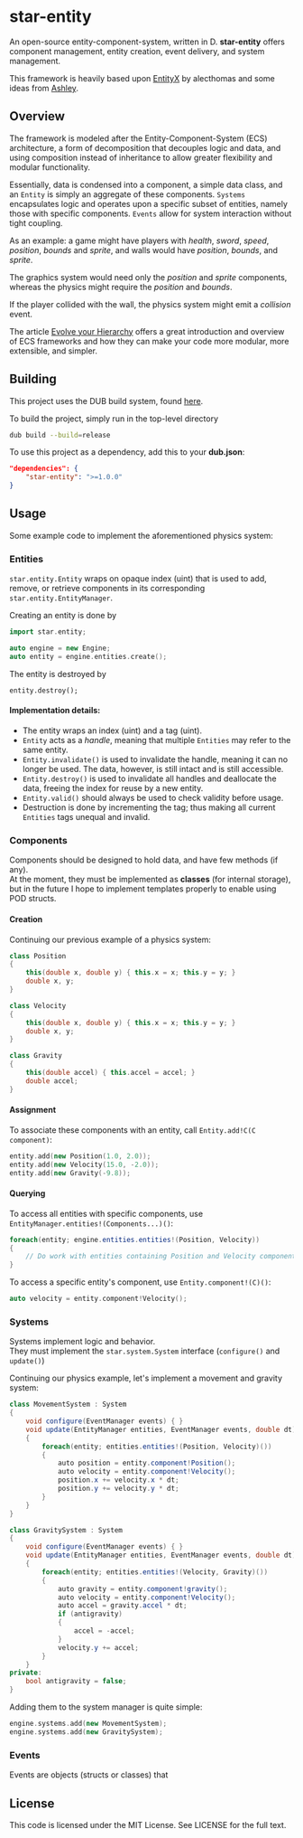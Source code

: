 star-entity
===========

An open-source entity-component-system, written in D.
**star-entity** offers component management, entity creation, event delivery,
and system management.

This framework is heavily based upon
[EntityX](github.com/alecthomas/entityx) by alecthomas and some ideas
from [Ashley](github.com/libgdx/ashley/).

## Overview
The framework is modeled after the Entity-Component-System (ECS) architecture, a form
of decomposition that decouples logic and data, and using composition instead
of inheritance to allow greater flexibility and modular functionality.

Essentially, data is condensed into a component, a simple data class, and
an `Entity` is simply an aggregate of these components.
`Systems` encapsulates logic and operates upon a specific subset of entities,
namely those with specific components.
`Events` allow for system interaction without tight coupling.

As an example: a game might have players with *health*, *sword*, *speed*,
*position*, *bounds* and *sprite*, and walls would have *position*, *bounds*,
and *sprite*.

The graphics system would need only the *position* and *sprite* components,
whereas the physics might require the *position* and *bounds*.

If the player collided with the wall, the physics system might emit a
*collision* event.

The article
[Evolve your Hierarchy](cowboyprogramming.com/2007/01/05/evolve-your-heirachy/)
offers a great introduction and overview of ECS frameworks and how they can
make your code more modular, more extensible, and simpler.

## Building
This project uses the DUB build system, found [here](code.dlang.org/download).

To build the project, simply run in the top-level directory

```sh
dub build --build=release
```

To use this project as a dependency, add this to your **dub.json**:

```json
"dependencies": {
    "star-entity": ">=1.0.0"
}
```

## Usage

Some example code to implement the aforementioned physics system:

### Entities
`star.entity.Entity` wraps on opaque index (uint) that is used to
add, remove, or retrieve components in its corresponding
`star.entity.EntityManager`.

Creating an entity is done by

```c++
import star.entity;

auto engine = new Engine;
auto entity = engine.entities.create();
```

The entity is destroyed by
```
entity.destroy();
```

#### Implementation details:
- The entity wraps an index (uint) and a tag (uint).
- `Entity` acts as a *handle*, meaning that multiple `Entities` may refer to
  the same entity.
- `Entity.invalidate()` is used to invalidate the handle, meaning it can
  no longer be used. The data, however, is still intact and is still accessible.
- `Entity.destroy()` is used to invalidate all handles and deallocate the data,
  freeing the index for reuse by a new entity.
- `Entity.valid()` should always be used to check validity before usage.
- Destruction is done by incrementing the tag; thus making all current
  `Entities` tags unequal and invalid.

### Components
Components should be designed to hold data, and have few methods (if any).  
At the moment, they must be implemented as **classes** (for internal storage), but
in the future I hope to implement templates properly to enable using POD
structs.

#### Creation
Continuing our previous example of a physics system:
```c++
class Position
{
    this(double x, double y) { this.x = x; this.y = y; }
    double x, y;
}

class Velocity
{
    this(double x, double y) { this.x = x; this.y = y; }
    double x, y;
}

class Gravity
{
    this(double accel) { this.accel = accel; }
    double accel;
}
```

#### Assignment
To associate these components with an entity, call `Entity.add!C(C component)`:

```c++
entity.add(new Position(1.0, 2.0));
entity.add(new Velocity(15.0, -2.0));
entity.add(new Gravity(-9.8));
```

#### Querying
To access all entities with specific components, use
`EntityManager.entities!(Components...)()`:

```cs
foreach(entity; engine.entities.entities!(Position, Velocity))
{
    // Do work with entities containing Position and Velocity components
}
```

To access a specific entity's component, use
`Entity.component!(C)()`:

```c++
auto velocity = entity.component!Velocity();
```

### Systems
Systems implement logic and behavior.  
They must implement the `star.system.System` interface
(`configure()` and `update()`)

Continuing our physics example, let's implement a movement and gravity system:

```cs
class MovementSystem : System
{
    void configure(EventManager events) { }
    void update(EntityManager entities, EventManager events, double dt)
    {
        foreach(entity; entities.entities!(Position, Velocity)())
        {
            auto position = entity.component!Position();
            auto velocity = entity.component!Velocity();
            position.x += velocity.x * dt;
            position.y += velocity.y * dt;
        }
    }
}

class GravitySystem : System
{
    void configure(EventManager events) { }
    void update(EntityManager entities, EventManager events, double dt)
    {
        foreach(entity; entities.entities!(Velocity, Gravity)())
        {
            auto gravity = entity.component!gravity();
            auto velocity = entity.component!Velocity();
            auto accel = gravity.accel * dt;
            if (antigravity)
            {
                accel = -accel;
            }
            velocity.y += accel;
        }
    }
private:
    bool antigravity = false;
}
```

Adding them to the system manager is quite simple:

```c++
engine.systems.add(new MovementSystem);
engine.systems.add(new GravitySystem);
```

### Events
Events are objects (structs or classes) that

## License
This code is licensed under the MIT License. See LICENSE for the full text.
